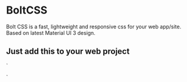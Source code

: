 # BoltCSS
Bolt CSS is a fast, lightweight and responsive css for your web app/site. Based on latest Material UI 3 design.

## Just add this to your web project
`
<!-- BOLT CSS -->
<link rel="stylesheet" href="https://cdn.jsdelivr.net/gh/ParitoshKumarTripathi/BoltCSS/styles.css">
`
